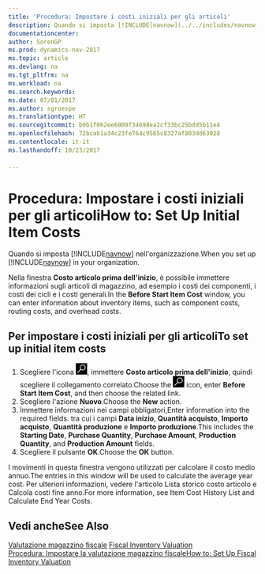 ```yaml
---
title: 'Procedura: Impostare i costi iniziali per gli articoli'
description: Quando si imposta [!INCLUDE[navnow](../../includes/navnow_md.md)] nell'organizzazione.
documentationcenter: 
author: SorenGP
ms.prod: dynamics-nav-2017
ms.topic: article
ms.devlang: na
ms.tgt_pltfrm: na
ms.workload: na
ms.search.keywords: 
ms.date: 07/01/2017
ms.author: sgroespe
ms.translationtype: HT
ms.sourcegitcommit: b9b1f062ee6009f34698ea2cf33bc25bdd5b11e4
ms.openlocfilehash: 72bcab1a34c23fe764c9565c8327af803dd63028
ms.contentlocale: it-it
ms.lasthandoff: 10/23/2017

---
```

# <a name="how-to-set-up-initial-item-costs"></a><span data-ttu-id="b4be5-103">Procedura: Impostare i costi iniziali per gli articoli</span><span class="sxs-lookup"><span data-stu-id="b4be5-103">How to: Set Up Initial Item Costs</span></span>
<span data-ttu-id="b4be5-104">Quando si imposta [!INCLUDE[navnow](../../includes/navnow_md.md)] nell'organizzazione.</span><span class="sxs-lookup"><span data-stu-id="b4be5-104">When you set up [!INCLUDE[navnow](../../includes/navnow_md.md)] in your organization.</span></span>  

<span data-ttu-id="b4be5-105">Nella finestra **Costo articolo prima dell'inizio**, è possibile immettere informazioni sugli articoli di magazzino, ad esempio i costi dei componenti, i costi dei cicli e i costi generali.</span><span class="sxs-lookup"><span data-stu-id="b4be5-105">In the **Before Start Item Cost** window, you can enter information about inventory items, such as component costs, routing costs, and overhead costs.</span></span>  

## <a name="to-set-up-initial-item-costs"></a><span data-ttu-id="b4be5-106">Per impostare i costi iniziali per gli articoli</span><span class="sxs-lookup"><span data-stu-id="b4be5-106">To set up initial item costs</span></span>  

1.  <span data-ttu-id="b4be5-107">Scegliere l'icona ![Cerca pagina o report](../../media/ui-search/search_small.png "icona Cerca pagina o report"), immettere **Costo articolo prima dell'inizio**, quindi scegliere il collegamento correlato.</span><span class="sxs-lookup"><span data-stu-id="b4be5-107">Choose the ![Search for Page or Report](../../media/ui-search/search_small.png "Search for Page or Report icon") icon, enter **Before Start Item Cost**, and then choose the related link.</span></span>  
2.  <span data-ttu-id="b4be5-108">Scegliere l'azione **Nuovo**.</span><span class="sxs-lookup"><span data-stu-id="b4be5-108">Choose the **New** action.</span></span>  
3.  <span data-ttu-id="b4be5-109">Immettere informazioni nei campi obbligatori,</span><span class="sxs-lookup"><span data-stu-id="b4be5-109">Enter information into the required fields.</span></span> <span data-ttu-id="b4be5-110">tra cui i campi **Data inizio**, **Quantità acquisto**, **Importo acquisto**, **Quantità produzione** e **Importo produzione**.</span><span class="sxs-lookup"><span data-stu-id="b4be5-110">This includes the **Starting Date**, **Purchase Quantity**, **Purchase Amount**, **Production Quantity**, and **Production Amount** fields.</span></span>  
4.  <span data-ttu-id="b4be5-111">Scegliere il pulsante **OK**.</span><span class="sxs-lookup"><span data-stu-id="b4be5-111">Choose the **OK** button.</span></span>  

<span data-ttu-id="b4be5-112">I movimenti in questa finestra vengono utilizzati per calcolare il costo medio annuo.</span><span class="sxs-lookup"><span data-stu-id="b4be5-112">The entries in this window will be used to calculate the average year cost.</span></span> <span data-ttu-id="b4be5-113">Per ulteriori informazioni, vedere l'articolo Lista storico costo articolo e Calcola costi fine anno.</span><span class="sxs-lookup"><span data-stu-id="b4be5-113">For more information, see Item Cost History List and Calculate End Year Costs.</span></span>  

## <a name="see-also"></a><span data-ttu-id="b4be5-114">Vedi anche</span><span class="sxs-lookup"><span data-stu-id="b4be5-114">See Also</span></span>  
 <span data-ttu-id="b4be5-115">[Valutazione magazzino fiscale](fiscal-inventory-valuation.md) </span><span class="sxs-lookup"><span data-stu-id="b4be5-115">[Fiscal Inventory Valuation](fiscal-inventory-valuation.md) </span></span>  
 [<span data-ttu-id="b4be5-116">Procedura: Impostare la valutazione magazzino fiscale</span><span class="sxs-lookup"><span data-stu-id="b4be5-116">How to: Set Up Fiscal Inventory Valuation</span></span>](how-to-set-up-fiscal-inventory-valuation.md)   

